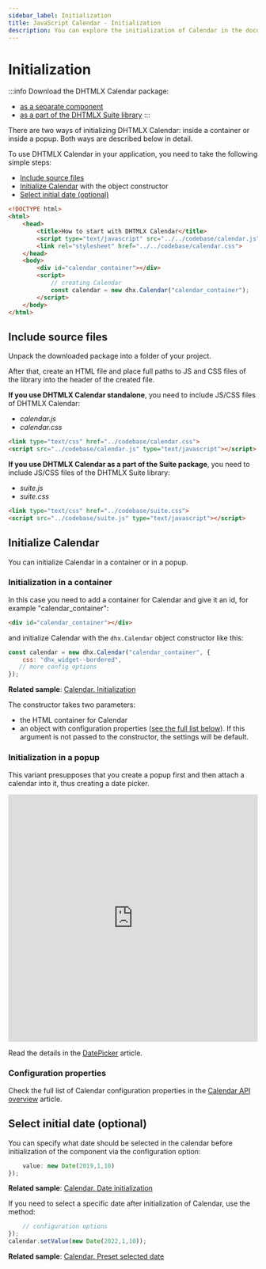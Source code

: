 ```yaml
---
sidebar_label: Initialization
title: JavaScript Calendar - Initialization 
description: You can explore the initialization of Calendar in the documentation of the DHTMLX JavaScript UI library. Browse developer guides and API reference, try out code examples and live demos, and download a free 30-day evaluation version of DHTMLX Suite.
---
```


# Initialization

:::info
Download the DHTMLX Calendar package:

- [as a separate component](https://dhtmlx.com/docs/products/dhtmlxCalendar/download.shtml)
- [as a part of the DHTMLX Suite library](https://dhtmlx.com/docs/products/dhtmlxSuite/download.shtml)
:::

There are two ways of initializing DHTMLX Calendar: inside a container or inside a popup. Both ways are described below in detail.

To use DHTMLX Calendar in your application, you need to take the following simple steps:

- [Include source files](#include-source-files)
- [Initialize Calendar](#initialize-calendar) with the object constructor
- [Select initial date (optional)](#select-initial-date-optional)

```html
<!DOCTYPE html>
<html>
    <head>
        <title>How to start with DHTMLX Calendar</title>         
        <script type="text/javascript" src="../../codebase/calendar.js"></script>
        <link rel="stylesheet" href="../../codebase/calendar.css">
    </head>
    <body>
        <div id="calendar_container"></div>
        <script>
            // creating Calendar 
            const calendar = new dhx.Calendar("calendar_container");
        </script>
    </body>
</html>
```

## Include source files

Unpack the downloaded package into a folder of your project.

After that, create an HTML file and place full paths to JS and CSS files of the library into the header of the created file.


**If you use DHTMLX Calendar standalone**, you need to include JS/CSS files of DHTMLX Calendar:

- *calendar.js*
- *calendar.css*

```html
<link type="text/css" href="../codebase/calendar.css">
<script src="../codebase/calendar.js" type="text/javascript"></script>
```

**If you use DHTMLX Calendar as a part of the Suite package**, you need to include JS/CSS files of the DHTMLX Suite library:

- *suite.js*
- *suite.css*

```html
<link type="text/css" href="../codebase/suite.css">
<script src="../codebase/suite.js" type="text/javascript"></script>
```

## Initialize Calendar

You can initialize Calendar in a container or in a popup.

### Initialization in a container

In this case you need to add a container for Calendar and give it an id, for example "calendar_container":

```html
<div id="calendar_container"></div>
```

and initialize Calendar with the `dhx.Calendar` object constructor like this:

```javascript
const calendar = new dhx.Calendar("calendar_container", {
    css: "dhx_widget--bordered",
   // more config options
});
```

**Related sample**: [Calendar. Initialization](https://snippet.dhtmlx.com/xcw19e52)

The constructor takes two parameters: 

- the HTML container for Calendar
- an object with configuration properties ([see the full list below](#configuration-properties)). If this argument is not passed to the constructor, the settings will be default.

### Initialization in a popup

This variant presupposes that you create a popup first and then attach a calendar into it, thus creating a date picker.

<iframe src="https://snippet.dhtmlx.com/mj7jr6ro?mode=js" frameborder="0" class="snippet_iframe" width="100%" height="500"></iframe>

Read the details in the [DatePicker](calendar/datepicker.md) article.

### Configuration properties

Check the full list of Calendar configuration properties in the [Calendar API overview](calendar/api/api_overview.md#properties) article.

## Select initial date (optional)

You can specify what date should be selected in the calendar before initialization of the component via the [](calendar/api/calendar_value_config.md) configuration option:

```javascript
    value: new Date(2019,1,10)
});
```

**Related sample**: [Calendar. Date initialization](https://snippet.dhtmlx.com/fyg6l65t)

If you need to select a specific date after initialization of Calendar, use the [](calendar/api/calendar_setvalue_method.md) method:

```javascript
    // configuration options
});
calendar.setValue(new Date(2022,1,10));
```

**Related sample**: [Calendar. Preset selected date](https://snippet.dhtmlx.com/vmg11002)
